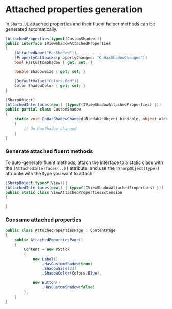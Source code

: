 # Attached properties generation

In `Sharp.UI` attached properties and their fluent helper methods can be generated automatically.

```cs
[AttachedProperties(typeof(CustomShadow))]
public interface IViewShadowAttachedProperties
{
    [AttachedName("HasShadow")]
    [PropertyCallbacks(propertyChanged: "OnHasShadowChanged")]
    bool HasCustomShadow { get; set; }

    double ShadowSize { get; set; }

    [DefaultValue("Colors.Red")]
    Color ShadowColor { get; set; }
}

[SharpObject]
[AttachedInterfaces(new[] {typeof(IViewShadowAttachedProperties) })]
public partial class CustomShadow
{
    static void OnHasShadowChanged(BindableObject bindable, object oldValue, object newValue)
    {
        // On HasShadow changed
    }
}
```

### Generate attached fluent methods

To auto-generate fluent methods, attach the interface to a static class with the `[AttachedInterfaces(..)]` attribute, and use the `[SharpObject(type)]` attribute with the type you want to attach.

```cs
[SharpObject(typeof(View))]
[AttachedInterfaces(new[] { typeof(IViewShadowAttachedProperties) })]
public static class ViewAttachedPropertiesExtension
{

}
```

### Consume attached properties

```cs
public class AttachedPopertiesPage : ContentPage
{
    public AttachedPopertiesPage()
    {
        Content = new VStack
        {
            new Label()
                .HasCustomShadow(true)
                .ShadowSize(23)
                .ShadowColor(Colors.Blue),

            new Button()
                .HasCustomShadow(false)
        };
    }
}
```
